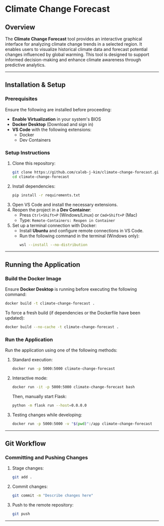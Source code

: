 # Climate Change Forecast

## Overview
The **Climate Change Forecast** tool provides an interactive graphical interface for analyzing climate change trends in a selected region. It enables users to visualize historical climate data and forecast potential changes influenced by global warming. This tool is designed to support informed decision-making and enhance climate awareness through predictive analytics.

---

## Installation & Setup
### Prerequisites
Ensure the following are installed before proceeding:
- **Enable Virtualization** in your system's BIOS
- **Docker Desktop** (Download and sign in)
- **VS Code** with the following extensions:
  - Docker
  - Dev Containers

### Setup Instructions
1. Clone this repository:
   ```sh
   git clone https://github.com/caleb-j-kim/climate-change-forecast.git
   cd climate-change-forecast
   ```
2. Install dependencies:
   ```sh
   pip install -r requirements.txt
   ```
3. Open VS Code and install the necessary extensions.
4. Reopen the project in a **Dev Container**:
   - Press `Ctrl+Shift+P` (Windows/Linux) or `Cmd+Shift+P` (Mac)
   - Type: `Remote-Containers: Reopen in Container`
5. Set up a terminal connection with Docker:
   - Install **Ubuntu** and configure remote connections in VS Code.
   - Run the following command in the terminal (Windows only):
     ```sh
     wsl --install --no-distribution
     ```

---

## Running the Application
### Build the Docker Image
Ensure **Docker Desktop** is running before executing the following command:
```sh
docker build -t climate-change-forecast .
```
To force a fresh build (if dependencies or the Dockerfile have been updated):
```sh
docker build --no-cache -t climate-change-forecast .
```

### Run the Application
Run the application using one of the following methods:
1. Standard execution:
   ```sh
   docker run -p 5000:5000 climate-change-forecast
   ```
2. Interactive mode:
   ```sh
   docker run -it -p 5000:5000 climate-change-forecast bash
   ```
   Then, manually start Flask:
   ```sh
   python -m flask run --host=0.0.0.0
   ```
3. Testing changes while developing:
   ```sh
   docker run -p 5000:5000 -v "$(pwd)":/app climate-change-forecast
   ```

---

## Git Workflow
### Committing and Pushing Changes
1. Stage changes:
   ```sh
   git add .
   ```
2. Commit changes:
   ```sh
   git commit -m "Describe changes here"
   ```
3. Push to the remote repository:
   ```sh
   git push
   ```

---

